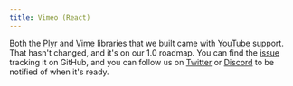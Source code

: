 ```yaml
---
title: Vimeo (React)
---
```


Both the [Plyr](https://github.com/sampotts/plyr) and [Vime](https://github.com/vime-js/vime)
libraries that we built came with [YouTube](https://youtube.com) support. That hasn't changed,
and it's on our 1.0 roadmap. You can find the [issue](https://github.com/vidstack/player/issues/13)
tracking it on GitHub, and you can follow us on [Twitter](https://twitter.com/vidstackjs?lang=en)
or [Discord](https://discord.com/invite/7RGU7wvsu9) to be notified of when it's ready.

